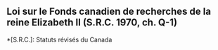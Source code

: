 ## Loi sur le Fonds canadien de recherches de la reine Elizabeth II (S.R.C. 1970, ch. Q-1)
  *[S.R.C.]: Statuts révisés du Canada
